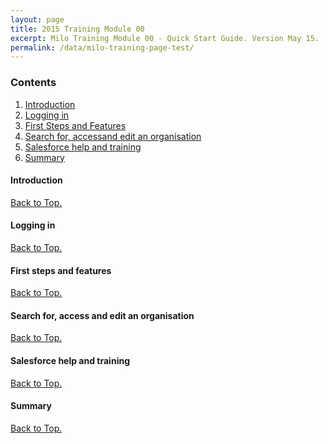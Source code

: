 ```yaml
---
layout: page
title: 2015 Training Module 00
excerpt: Milo Training Module 00 - Quick Start Guide. Version May 15.
permalink: /data/milo-training-page-test/
---
```



### Contents <a name="top"></a>

1. <a href="#introduction">Introduction</a>
2. <a href="#logging in">Logging in</a>
3. <a href="#first steps">First Steps and Features</a>
4. <a href="#search for">Search for, accessand edit an organisation</a>
5. <a href="#salesforce">Salesforce help and training</a>
6. <a href="#sum">Summary</a>



#### Introduction <a name="Introduction"></a>

<a href="#top">Back to Top.</a>

#### Logging in <a name="Logging in"></a>

<a href="#top">Back to Top.</a>

#### First steps and features <a name="first steps"></a>

<a href="#top">Back to Top.</a>

#### Search for, access and edit an organisation <a name="search for"></a>

<a href="#top">Back to Top.</a>

#### Salesforce help and training <a name="salesforce"></a>

<a href="#top">Back to Top.</a>

#### Summary <a name="sum"></a>

<a href="#top">Back to Top.</a>
